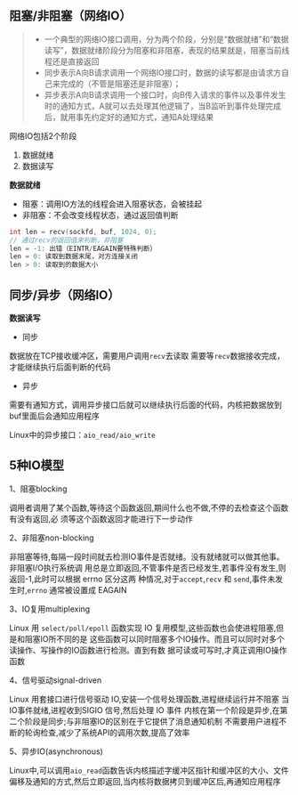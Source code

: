 ## 阻塞/非阻塞（网络IO）

>+ 一个典型的网络IO接口调用，分为两个阶段，分别是“数据就绪”和“数据读写”，数据就绪阶段分为阻塞和非阻塞，表现的结果就是，阻塞当前线程还是直接返回
>+ 同步表示A向B请求调用一个网络IO接口时，数据的读写都是由请求方自己来完成的（不管是阻塞还是非阻塞）；
>+ 异步表示A向B请求调用一个接口时，向B传入请求的事件以及事件发生时的通知方式，A就可以去处理其他逻辑了，当B监听到事件处理完成后，就用事先约定好的通知方式，通知A处理结果

网络IO包括2个阶段
1. 数据就绪
2. 数据读写

**数据就绪**

+ 阻塞：调用IO方法的线程会进入阻塞状态，会被挂起
+ 非阻塞：不会改变线程状态，通过返回值判断
```cpp
int len = recv(sockfd, buf, 1024, 0);
// 通过recv的返回值来判断，非阻塞
len = -1: 出错（EINTR/EAGAIN要特殊判断）
len = 0: 读取到数据末尾，对方连接关闭
len > 0: 读取到的数据大小
```

## 同步/异步（网络IO）

**数据读写**

+ 同步

数据放在TCP接收缓冲区，需要用户调用`recv`去读取
需要等`recv`数据接收完成，才能继续执行后面判断的代码

+ 异步

需要有通知方式，调用异步接口后就可以继续执行后面的代码，内核把数据放到buf里面后会通知应用程序

Linux中的异步接口：`aio_read/aio_write`


## 5种IO模型

1、阻塞blocking

调用者调用了某个函数,等待这个函数返回,期间什么也不做,不停的去检查这个函数有没有返回,必
须等这个函数返回才能进行下一步动作

2、非阻塞non-blocking

非阻塞等待,每隔一段时间就去检测IO事件是否就绪。没有就绪就可以做其他事。非阻塞I/O执行系统调
用总是立即返回,不管事件是否已经发生,若事件没有发生,则返回-1,此时可以根据 errno 区分这两
种情况,对于`accept`,`recv` 和 `send`,事件未发生时,`errno` 通常被设置成 EAGAIN

3、IO复用multiplexing

Linux 用 `select/poll/epoll` 函数实现 IO 复用模型,这些函数也会使进程阻塞,但是和阻塞IO所不同的是
这些函数可以同时阻塞多个IO操作。而且可以同时对多个读操作、写操作的IO函数进行检测。直到有数
据可读或可写时,才真正调用IO操作函数

4、信号驱动signal-driven

Linux 用套接口进行信号驱动 IO,安装一个信号处理函数,进程继续运行并不阻塞
当IO事件就绪,进程收到SIGIO 信号,然后处理 IO 事件
内核在第一个阶段是异步,在第二个阶段是同步;与非阻塞IO的区别在于它提供了消息通知机制
不需要用户进程不断的轮询检查,减少了系统API的调用次数,提高了效率

5、异步IO(asynchronous)

Linux中,可以调用`aio_read`函数告诉内核描述字缓冲区指针和缓冲区的大小、文件偏移及通知的方式,然后立即返回,当内核将数据拷贝到缓冲区后,再通知应用程序